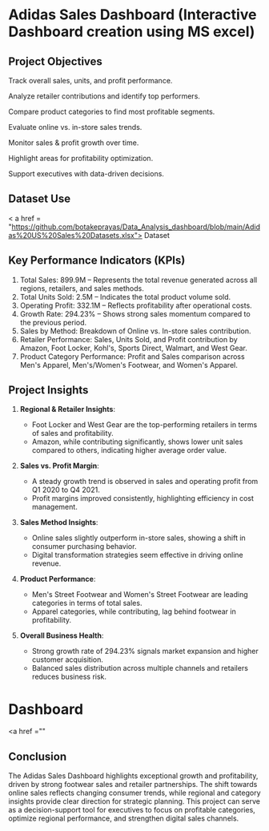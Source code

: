 # Adidas Sales Dashboard (Interactive Dashboard creation using MS excel)
## Project Objectives 

Track overall sales, units, and profit performance.

Analyze retailer contributions and identify top performers.

Compare product categories to find most profitable segments.

Evaluate online vs. in-store sales trends.

Monitor sales & profit growth over time.

Highlight areas for profitability optimization.

Support executives with data-driven decisions.

## Dataset Use
< a href = "https://github.com/botakeprayas/Data_Analysis_dashboard/blob/main/Adidas%20US%20Sales%20Datasets.xlsx"> Dataset </a>

## Key Performance Indicators (KPIs)
1. Total Sales: 899.9M – Represents the total revenue generated across all regions, retailers, and sales methods.
2. Total Units Sold: 2.5M – Indicates the total product volume sold.
3. Operating Profit: 332.1M – Reflects profitability after operational costs.
4. Growth Rate: 294.23% – Shows strong sales momentum compared to the previous period.
5. Sales by Method: Breakdown of Online vs. In-store sales contribution.
6. Retailer Performance: Sales, Units Sold, and Profit contribution by Amazon, Foot Locker, Kohl's, Sports Direct, Walmart, and West Gear.
7. Product Category Performance: Profit and Sales comparison across Men's Apparel, Men's/Women's Footwear, and Women's Apparel.

## Project Insights

1. **Regional & Retailer Insights**:
   - Foot Locker and West Gear are the top-performing retailers in terms of sales and profitability.
   - Amazon, while contributing significantly, shows lower unit sales compared to others, indicating higher average order value.

2. **Sales vs. Profit Margin**:
   - A steady growth trend is observed in sales and operating profit from Q1 2020 to Q4 2021.
   - Profit margins improved consistently, highlighting efficiency in cost management.

3. **Sales Method Insights**:
   - Online sales slightly outperform in-store sales, showing a shift in consumer purchasing behavior.
   - Digital transformation strategies seem effective in driving online revenue.

4. **Product Performance**:
   - Men's Street Footwear and Women's Street Footwear are leading categories in terms of total sales.
   - Apparel categories, while contributing, lag behind footwear in profitability.

5. **Overall Business Health**:
   - Strong growth rate of 294.23% signals market expansion and higher customer acquisition.
   - Balanced sales distribution across multiple channels and retailers reduces business risk.
     
# Dashboard
<a href =""
## Conclusion
The Adidas Sales Dashboard highlights exceptional growth and profitability, driven by strong footwear sales and retailer partnerships. 
The shift towards online sales reflects changing consumer trends, while regional and category insights provide clear direction for strategic planning. 
This project can serve as a decision-support tool for executives to focus on profitable categories, optimize regional performance, and strengthen digital sales channels.






